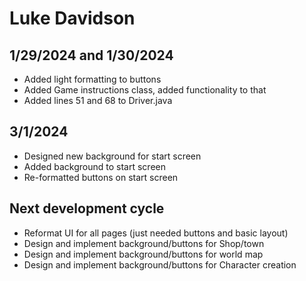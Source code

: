 # Luke Davidson
## 1/29/2024 and 1/30/2024
 - Added light formatting to buttons
 - Added Game instructions class, added functionality to that
 - Added lines 51 and 68 to Driver.java

## 3/1/2024
 - Designed new background for start screen
 - Added background to start screen
 - Re-formatted buttons on start screen


## Next development cycle
 - Reformat UI for all pages (just needed buttons and basic layout)
 - Design and implement background/buttons for Shop/town
 - Design and implement background/buttons for world map
 - Design and implement background/buttons for Character creation
